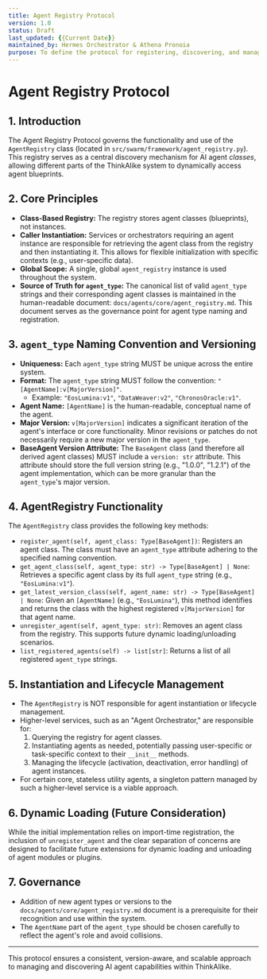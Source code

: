 ```yaml
---
title: Agent Registry Protocol
version: 1.0
status: Draft
last_updated: {{Current Date}}
maintained_by: Hermes Orchestrator & Athena Pronoia
purpose: To define the protocol for registering, discovering, and managing AI agent classes within the ThinkAlike ecosystem.
---
```


# Agent Registry Protocol

## 1. Introduction

The Agent Registry Protocol governs the functionality and use of the `AgentRegistry` class (located in `src/swarm/framework/agent_registry.py`). This registry serves as a central discovery mechanism for AI agent *classes*, allowing different parts of the ThinkAlike system to dynamically access agent blueprints.

## 2. Core Principles

*   **Class-Based Registry:** The registry stores agent classes (blueprints), not instances.
*   **Caller Instantiation:** Services or orchestrators requiring an agent instance are responsible for retrieving the agent class from the registry and then instantiating it. This allows for flexible initialization with specific contexts (e.g., user-specific data).
*   **Global Scope:** A single, global `agent_registry` instance is used throughout the system.
*   **Source of Truth for `agent_type`:** The canonical list of valid `agent_type` strings and their corresponding agent classes is maintained in the human-readable document: `docs/agents/core/agent_registry.md`. This document serves as the governance point for agent type naming and registration.

## 3. `agent_type` Naming Convention and Versioning

*   **Uniqueness:** Each `agent_type` string MUST be unique across the entire system.
*   **Format:** The `agent_type` string MUST follow the convention: `"[AgentName]:v[MajorVersion]"`.
    *   Example: `"EosLumina:v1"`, `"DataWeaver:v2"`, `"ChronosOracle:v1"`.
*   **Agent Name:** `[AgentName]` is the human-readable, conceptual name of the agent.
*   **Major Version:** `v[MajorVersion]` indicates a significant iteration of the agent's interface or core functionality. Minor revisions or patches do not necessarily require a new major version in the `agent_type`.
*   **BaseAgent Version Attribute:** The `BaseAgent` class (and therefore all derived agent classes) MUST include a `version: str` attribute. This attribute should store the full version string (e.g., "1.0.0", "1.2.1") of the agent implementation, which can be more granular than the `agent_type`'s major version.

## 4. AgentRegistry Functionality

The `AgentRegistry` class provides the following key methods:

*   `register_agent(self, agent_class: Type[BaseAgent])`: Registers an agent class. The class must have an `agent_type` attribute adhering to the specified naming convention.
*   `get_agent_class(self, agent_type: str) -> Type[BaseAgent] | None`: Retrieves a specific agent class by its full `agent_type` string (e.g., `"EosLumina:v1"`).
*   `get_latest_version_class(self, agent_name: str) -> Type[BaseAgent] | None`: Given an `[AgentName]` (e.g., `"EosLumina"`), this method identifies and returns the class with the highest registered `v[MajorVersion]` for that agent name.
*   `unregister_agent(self, agent_type: str)`: Removes an agent class from the registry. This supports future dynamic loading/unloading scenarios.
*   `list_registered_agents(self) -> list[str]`: Returns a list of all registered `agent_type` strings.

## 5. Instantiation and Lifecycle Management

*   The `AgentRegistry` is NOT responsible for agent instantiation or lifecycle management.
*   Higher-level services, such as an "Agent Orchestrator," are responsible for:
    1.  Querying the registry for agent classes.
    2.  Instantiating agents as needed, potentially passing user-specific or task-specific context to their `__init__` methods.
    3.  Managing the lifecycle (activation, deactivation, error handling) of agent instances.
*   For certain core, stateless utility agents, a singleton pattern managed by such a higher-level service is a viable approach.

## 6. Dynamic Loading (Future Consideration)

While the initial implementation relies on import-time registration, the inclusion of `unregister_agent` and the clear separation of concerns are designed to facilitate future extensions for dynamic loading and unloading of agent modules or plugins.

## 7. Governance

*   Addition of new agent types or versions to the `docs/agents/core/agent_registry.md` document is a prerequisite for their recognition and use within the system.
*   The `AgentName` part of the `agent_type` should be chosen carefully to reflect the agent's role and avoid collisions.

---
This protocol ensures a consistent, version-aware, and scalable approach to managing and discovering AI agent capabilities within ThinkAlike.
